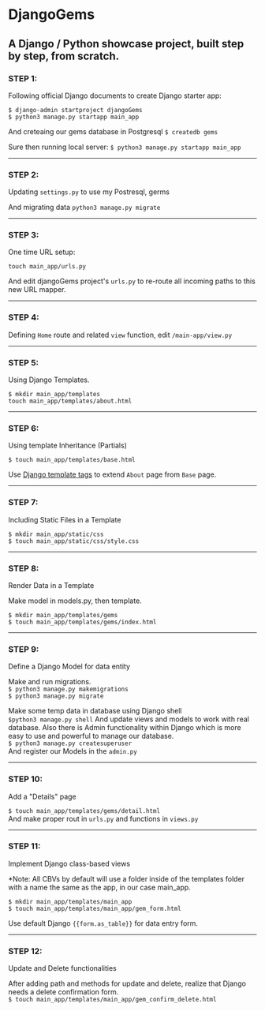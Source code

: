 # DjangoGems
A Django / Python showcase project, built step by step, from scratch.
---
### STEP 1:
Following official Django documents to create Django starter app:

`$ django-admin startproject djangoGems`  
`$ python3 manage.py startapp main_app`

 And creteaing our gems database in Postgresql 
`$ createdb gems`

Sure then running local server:
`$ python3 manage.py startapp main_app`

---
### STEP 2:
Updating `settings.py` to use my Postresql, germs

And migrating data `python3 manage.py migrate` 

---
### STEP 3:
One time URL setup:

`touch main_app/urls.py`

And edit djangoGems project's `urls.py` to re-route all incoming paths to this new URL mapper.

---
### STEP 4:
Defining `Home` route and related `view` function, edit `/main-app/view.py`

---
### STEP 5:
Using Django Templates.

`$ mkdir main_app/templates`<br>
`touch main_app/templates/about.html`

---
### STEP 6:
Using template Inheritance (Partials)

`$ touch main_app/templates/base.html`

Use [Django template tags](https://docs.djangoproject.com/en/2.1/ref/templates/builtins/#ref-templates-builtins-tags) to extend `About` page from `Base` page.

---
### STEP 7:
Including Static Files in a Template

`$ mkdir main_app/static/css`<br>
`$ touch main_app/static/css/style.css`

---
### STEP 8:
Render Data in a Template

Make model in models.py, then template.

`$ mkdir main_app/templates/gems`<br>
`$ touch main_app/templates/gems/index.html`

---
### STEP 9:
Define a Django Model for data entity

Make and run migrations.<br>
`$ python3 manage.py makemigrations`<br>
`$ python3 manage.py migrate`

Make some temp data in database using Django shell<br>
`$python3 manage.py shell`
And update views and models to work with real database. Also there is Admin functionality within Django which is more easy to use and powerful to manage our database.<br>
`$ python3 manage.py createsuperuser`<br>
And register our Models in the `admin.py`

---
### STEP 10:
Add a "Details" page

`$ touch main_app/templates/gems/detail.html`<br>
And make proper rout in `urls.py` and functions in `views.py`

---
### STEP 11:
Implement Django class-based views

*Note: All CBVs by default will use a folder inside of the templates folder with a name the same as the app, in our case main_app.

`$ mkdir main_app/templates/main_app`<br>
`$ touch main_app/templates/main_app/gem_form.html`

Use default Django `{{form.as_table}}` for data entry form.

---
### STEP 12:
Update and Delete functionalities

After adding path and methods for update and delete, realize that Django needs a delete confirmation form.<br>
`$ touch main_app/templates/main_app/gem_confirm_delete.html`